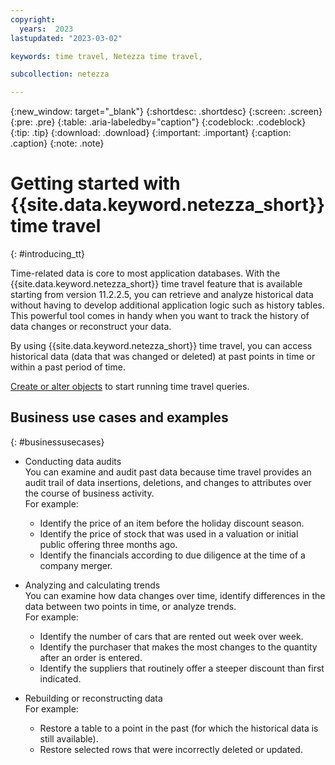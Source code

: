```yaml
---
copyright:
  years:  2023
lastupdated: "2023-03-02"

keywords: time travel, Netezza time travel,

subcollection: netezza

---
```


{:new_window: target="_blank"}
{:shortdesc: .shortdesc}
{:screen: .screen}
{:pre: .pre}
{:table: .aria-labeledby="caption"}
{:codeblock: .codeblock}
{:tip: .tip}
{:download: .download}
{:important: .important}
{:caption: .caption}
{:note: .note}

# Getting started with {{site.data.keyword.netezza_short}} time travel
{: #introducing_tt}

Time-related data is core to most application databases. With the {{site.data.keyword.netezza_short}} time travel feature that is available starting from version 11.2.2.5, you can retrieve and analyze historical data without having to develop additional application logic such as history tables. This powerful tool comes in handy when you want to track the history of data changes or reconstruct your data.

By using {{site.data.keyword.netezza_short}} time travel, you can access historical data (data that was changed or deleted) at past points in time or within a past period of time.

[Create or alter objects](/docs/netezza?topic=netezza-enablingdisabling_tt) to start running time travel queries.

## Business use cases and examples
{: #businessusecases}

- Conducting data audits  
    You can examine and audit past data because time travel provides an audit trail of data insertions, deletions, and changes to attributes over the course of business activity.  
    For example:

    - Identify the price of an item before the holiday discount season.
    - Identify the price of stock that was used in a valuation or initial public offering three months ago.
    - Identify the financials according to due diligence at the time of a company merger.

- Analyzing and calculating trends  
    You can examine how data changes over time, identify differences in the data between two points in time, or analyze trends.  
    For example:

    - Identify the number of cars that are rented out week over week.
    - Identify the purchaser that makes the most changes to the quantity after an order is entered.
    - Identify the suppliers that routinely offer a steeper discount than first indicated.

- Rebuilding or reconstructing data  
    For example:

    - Restore a table to a point in the past (for which the historical data is still available).
    - Restore selected rows that were incorrectly deleted or updated.
